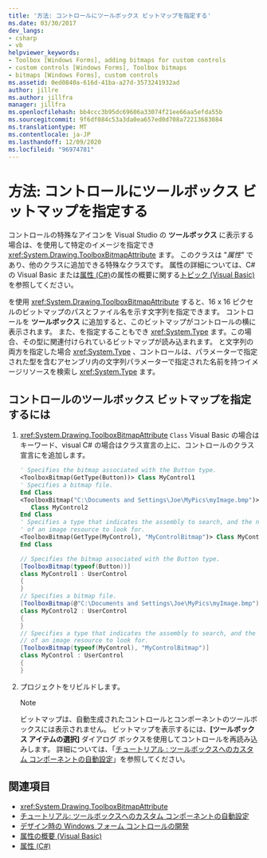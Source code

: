 ```yaml
---
title: '方法: コントロールにツールボックス ビットマップを指定する'
ms.date: 03/30/2017
dev_langs:
- csharp
- vb
helpviewer_keywords:
- Toolbox [Windows Forms], adding bitmaps for custom controls
- custom controls [Windows Forms], Toolbox bitmaps
- bitmaps [Windows Forms], custom controls
ms.assetid: 0ed0840a-616d-41ba-a27d-3573241932ad
author: jillre
ms.author: jillfra
manager: jillfra
ms.openlocfilehash: bb4ccc3b95dc69606a33074f21ee66aa5efda55b
ms.sourcegitcommit: 9f6df084c53a3da0ea657ed0d708a72213683084
ms.translationtype: MT
ms.contentlocale: ja-JP
ms.lasthandoff: 12/09/2020
ms.locfileid: "96974781"
---
```

# <a name="how-to-provide-a-toolbox-bitmap-for-a-control"></a>方法: コントロールにツールボックス ビットマップを指定する

コントロールの特殊なアイコンを Visual Studio の **ツールボックス** に表示する場合は、を使用して特定のイメージを指定でき <xref:System.Drawing.ToolboxBitmapAttribute> ます。 このクラスは "*属性*" であり、他のクラスに追加できる特殊なクラスです。 属性の詳細については、C# の Visual Basic または[属性 (C#)](/dotnet/csharp/programming-guide/concepts/attributes/index)の属性の概要に関する[トピック (Visual Basic)](/dotnet/visual-basic/programming-guide/concepts/attributes/index)を参照してください。

を使用 <xref:System.Drawing.ToolboxBitmapAttribute> すると、16 x 16 ピクセルのビットマップのパスとファイル名を示す文字列を指定できます。 コントロールを **ツールボックス** に追加すると、このビットマップがコントロールの横に表示されます。 また、を指定することもでき <xref:System.Type> ます。この場合、その型に関連付けられているビットマップが読み込まれます。 と文字列の両方を指定した場合 <xref:System.Type> 、コントロールは、パラメーターで指定された型を含むアセンブリ内の文字列パラメーターで指定された名前を持つイメージリソースを検索し <xref:System.Type> ます。

## <a name="to-specify-a-toolbox-bitmap-for-your-control"></a>コントロールのツールボックス ビットマップを指定するには

1. <xref:System.Drawing.ToolboxBitmapAttribute> `Class` Visual Basic の場合はキーワード、visual C# の場合はクラス宣言の上に、コントロールのクラス宣言にを追加します。

    ```vb
    ' Specifies the bitmap associated with the Button type.
    <ToolboxBitmap(GetType(Button))> Class MyControl1
    ' Specifies a bitmap file.
    End Class
    <ToolboxBitmap("C:\Documents and Settings\Joe\MyPics\myImage.bmp")> _
       Class MyControl2
    End Class
    ' Specifies a type that indicates the assembly to search, and the name
    ' of an image resource to look for.
    <ToolboxBitmap(GetType(MyControl), "MyControlBitmap")> Class MyControl
    End Class
    ```

    ```csharp
    // Specifies the bitmap associated with the Button type.
    [ToolboxBitmap(typeof(Button))]
    class MyControl1 : UserControl
    {
    }
    // Specifies a bitmap file.
    [ToolboxBitmap(@"C:\Documents and Settings\Joe\MyPics\myImage.bmp")]
    class MyControl2 : UserControl
    {
    }
    // Specifies a type that indicates the assembly to search, and the name
    // of an image resource to look for.
    [ToolboxBitmap(typeof(MyControl), "MyControlBitmap")]
    class MyControl : UserControl
    {
    }
    ```

2. プロジェクトをリビルドします。

    > [!NOTE]
    > ビットマップは、自動生成されたコントロールとコンポーネントのツールボックスには表示されません。 ビットマップを表示するには、**[ツールボックス アイテムの選択]** ダイアログ ボックスを使用してコントロールを再読み込みします。 詳細については、「[チュートリアル : ツールボックスへのカスタム コンポーネントの自動設定](walkthrough-automatically-populating-the-toolbox-with-custom-components.md)」を参照してください。

## <a name="see-also"></a>関連項目

- <xref:System.Drawing.ToolboxBitmapAttribute>
- [チュートリアル: ツールボックスへのカスタム コンポーネントの自動設定](walkthrough-automatically-populating-the-toolbox-with-custom-components.md)
- [デザイン時の Windows フォーム コントロールの開発](developing-windows-forms-controls-at-design-time.md)
- [属性の概要 (Visual Basic)](/dotnet/visual-basic/programming-guide/concepts/attributes/index)
- [属性 (C#)](/dotnet/csharp/programming-guide/concepts/attributes/index)
